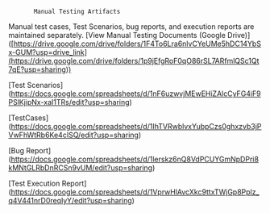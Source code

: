            Manual Testing Artifacts           
Manual test cases, Test Scenarios, bug reports, and execution reports are maintained separately. [View Manual Testing Documents (Google Drive)] ([https://drive.google.com/drive/folders/1F4To6Lra6nlvCYeUMe5hDC14YbSx-GUM?usp=drive_link](https://drive.google.com/drive/folders/1p9jEfgRoF0qO86rSL7ARfmlQSc1Qt7qE?usp=sharing))

[Test Scenarios] (https://docs.google.com/spreadsheets/d/1nF6uzwvjMEwEHiZAlcCyFG4iF9PSlKjipNx-xaI1TRs/edit?usp=sharing)

[TestCases] (https://docs.google.com/spreadsheets/d/1IhTVRwblvxYubpCzs0ghxzvb3jPVwFhWtRb6Ke4cISQ/edit?usp=sharing)

[Bug Report] (https://docs.google.com/spreadsheets/d/1lerskz6nQ8VdPCUYGmNpDPri8kMNtGLRbDnRCSn9vUM/edit?usp=sharing)

[Test Execution Report] (https://docs.google.com/spreadsheets/d/1VprwHlAvcXkc9ttxTWjGp8Pplz_q4V441nrD0reqIyY/edit?usp=sharing)
